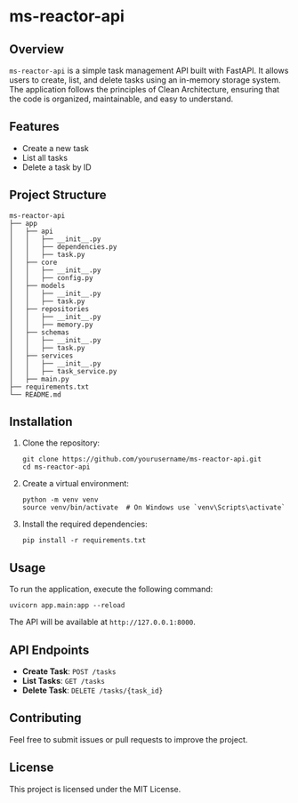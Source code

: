 # ms-reactor-api

## Overview
`ms-reactor-api` is a simple task management API built with FastAPI. It allows users to create, list, and delete tasks using an in-memory storage system. The application follows the principles of Clean Architecture, ensuring that the code is organized, maintainable, and easy to understand.

## Features
- Create a new task
- List all tasks
- Delete a task by ID

## Project Structure
```
ms-reactor-api
├── app
│   ├── api
│   │   ├── __init__.py
│   │   ├── dependencies.py
│   │   ├── task.py
│   ├── core
│   │   ├── __init__.py
│   │   ├── config.py
│   ├── models
│   │   ├── __init__.py
│   │   ├── task.py
│   ├── repositories
│   │   ├── __init__.py
│   │   ├── memory.py
│   ├── schemas
│   │   ├── __init__.py
│   │   ├── task.py
│   ├── services
│   │   ├── __init__.py
│   │   ├── task_service.py
│   ├── main.py
├── requirements.txt
└── README.md
```

## Installation
1. Clone the repository:
   ```
   git clone https://github.com/yourusername/ms-reactor-api.git
   cd ms-reactor-api
   ```

2. Create a virtual environment:
   ```
   python -m venv venv
   source venv/bin/activate  # On Windows use `venv\Scripts\activate`
   ```

3. Install the required dependencies:
   ```
   pip install -r requirements.txt
   ```

## Usage
To run the application, execute the following command:
```
uvicorn app.main:app --reload
```

The API will be available at `http://127.0.0.1:8000`.

## API Endpoints
- **Create Task**: `POST /tasks`
- **List Tasks**: `GET /tasks`
- **Delete Task**: `DELETE /tasks/{task_id}`

## Contributing
Feel free to submit issues or pull requests to improve the project. 

## License
This project is licensed under the MIT License.